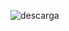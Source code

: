 ![descarga](https://github.com/MatiasBarna/Proyecto_Individual_2/assets/126587042/7a05c660-9f93-4984-8906-1f8141bb41a0)
